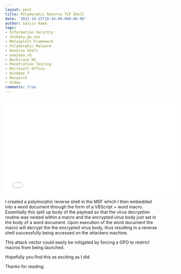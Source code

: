 ```yaml
---
layout: post
title: Polymorphic Reverse TCP Shell
date: '2012-10-25T16:44:00.000-06:00'
author: Sanjiv Kawa
tags:
- Information Security
- shikata_ga_nai
- Metasploit Framework
- Polymorphic Malware
- Reverse Shell
- exe2vba.rb
- Backtrack R5
- Penetration Testing
- Microsoft Office
- Windows 7
- Research
- Video
comments: true
---
```

<iframe width="560" height="315" src="//www.youtube.com/embed/91p7wzQ0CaE" frameborder="0"> </iframe>

I created a polymorphic reverse shell in the MSF which I then embedded into a word document through the form of a VBScript + word macro. Essentially this split up body of the payload so that the virus decryption routine was nested within a macro and the encrypted virus body just sat in the body of a word document. Upon execution of the word document the macro will decrypt the the encrypted virus body, thus resulting in a reverse shell successfully being accessed on the attackers machine.

This attack vector could easily be mitigated by forcing a GPO to restrict macros from being launched.

Hopefully you find this as exciting as I did.

Thanks for reading.

